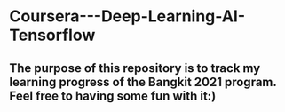 # Coursera---Deep-Learning-AI-Tensorflow

## The purpose of this repository is to track my learning progress of the Bangkit 2021 program. Feel free to having some fun with it:)
